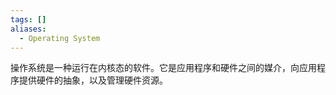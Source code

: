 ```yaml
---
tags: []
aliases:
  - Operating System
---
```

操作系统是一种运行在内核态的软件。它是应用程序和硬件之间的媒介，向应用程序提供硬件的抽象，以及管理硬件资源。


